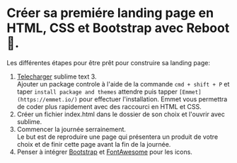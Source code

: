Créer sa premiére landing page en HTML, CSS et Bootstrap avec Reboot 🚀.
=======================================================================
Les différentes étapes pour être prêt pour construire sa landing page:

1. [Telecharger](https://www.sublimetext.com/3) sublime text 3. <br />
Ajouter un package controle à l'aide de la commande `cmd + shift + P` et taper `install package and themes` attendre puis tapper `[Emmet](https://emmet.io/)` pour effectuer l'installation. Emmet vous permettra de coder plus rapidement avec des raccourci en HTML et CSS.
2. Créer un fichier index.html dans le dossier de son choix et l'ouvrir avec sublime.
3. Commencer la journée serrainement.  <br /> Le but est de reproduire une page qui présentera un produit de votre choix et de finir cette page avant la fin de la journée.
4. Penser à intégrer [Bootstrap](http://getbootstrap.com/getting-started/) et [FontAwesome](http://fontawesome.io/get-started/) pour les icons.
